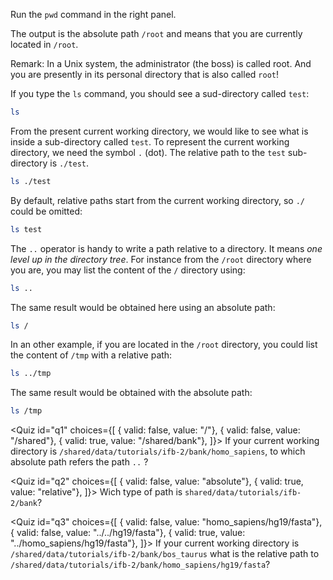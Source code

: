 <script>
import Quiz from "components/Quiz.svelte";
</script>

Run the `pwd` command in the right panel.

The output is the absolute path `/root` and means that you are currently located in `/root`. 

Remark: In a Unix system, the administrator (the boss) is called root. And you are presently in its personal directory that is also called `root`!

If you type the `ls` command, you should see a sud-directory called `test`:

```bash
ls
```

From the present current working directory, we would like to see what is inside a sub-directory called `test`. 
To represent the current working directory, we need the symbol `.` (dot). 
The relative path to the `test` sub-directory is `./test`.

```bash
ls ./test
```

By default, relative paths start from the current working directory, so `./` could be omitted:

```bash
ls test
```

The `..` operator is handy to write a path relative to a directory. 
It means _one level up in the directory tree_. 
For instance from the `/root` directory where you are, you may list the content of the `/` directory using:

```bash
ls ..
```

The same result would be obtained here using an absolute path:

```bash
ls /
```

In an other example, if you are located in the `/root` directory, you could list the content of `/tmp` with a relative path:

```bash
ls ../tmp
```

The same result would be obtained with the absolute path:

```bash
ls /tmp
```

<Quiz id="q1" choices={[ { valid: false, value: "/"}, 
						 { valid: false, value: "/shared"}, 
						 { valid: true, value: "/shared/bank"}, ]}>
	<span slot="prompt">
		If your current working directory is `/shared/data/tutorials/ifb-2/bank/homo_sapiens`, to which absolute path refers the path `..` ?
	</span>
</Quiz>

<Quiz id="q2" choices={[ { valid: false, value: "absolute"}, 
						 { valid: true, value: "relative"}, ]}> 
	<span slot="prompt">
		Wich type of path is `shared/data/tutorials/ifb-2/bank`?
	</span>
</Quiz>

<Quiz id="q3" choices={[ { valid: false, value: "homo_sapiens/hg19/fasta"}, 
						 { valid: false, value: "../../hg19/fasta"}, 
						 { valid: true, value: "../homo_sapiens/hg19/fasta"}, ]}> 
	<span slot="prompt">
		If your current working directory is `/shared/data/tutorials/ifb-2/bank/bos_taurus` what is the relative path to `/shared/data/tutorials/ifb-2/bank/homo_sapiens/hg19/fasta`?
	</span>
</Quiz>
